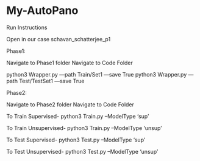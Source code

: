 # My-AutoPano

Run Instructions

Open <Folder Path>
in our case schavan_schatterjee_p1


Phase1:

Navigate to Phase1 folder
Navigate to Code Folder

python3 Wrapper.py —path Train/Set1 —save True
python3 Wrapper.py —path Test/TestSet1 —save True


Phase2:

Navigate to Phase2 folder
Navigate to Code Folder

To Train Supervised- 
python3 Train.py –ModelType ‘sup’

To Train Unsupervised-
python3 Train.py –ModelType ‘unsup’

To Test Supervised- 
python3 Test.py –ModelType ‘sup’

To Test Unsupervised-
python3 Test.py –ModelType ‘unsup’
